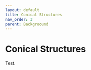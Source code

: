 ```yaml
---
layout: default
title: Conical Structures
nav_order: 3
parent: Backgroound
---
```

# Conical Structures
Test.
